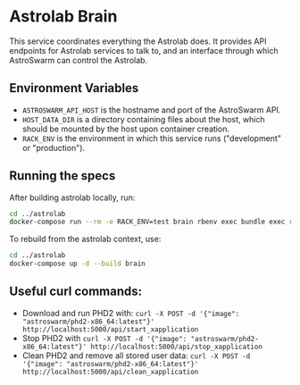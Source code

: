 # Astrolab Brain

This service coordinates everything the Astrolab does. It provides API endpoints for Astrolab services to talk to, and an interface through which AstroSwarm can control the Astrolab.

## Environment Variables

* `ASTROSWARM_API_HOST` is the hostname and port of the AstroSwarm API.
* `HOST_DATA_DIR` is a directory containing files about the host, which should be mounted by the host upon container creation.
* `RACK_ENV` is the environment in which this service runs ("development" or "production").

## Running the specs

After building astrolab locally, run:

```bash
cd ../astrolab
docker-compose run --rm -e RACK_ENV=test brain rbenv exec bundle exec rspec spec
```

To rebuild from the astrolab context, use:

```bash
cd ../astrolab
docker-compose up -d --build brain
```

## Useful curl commands:

* Download and run PHD2 with: `curl -X POST -d '{"image": "astroswarm/phd2-x86_64:latest"}' http://localhost:5000/api/start_xapplication`
* Stop PHD2 with `curl -X POST -d '{"image": "astroswarm/phd2-x86_64:latest"}' http://localhost:5000/api/stop_xapplication`
* Clean PHD2 and remove all stored user data: `curl -X POST -d '{"image": "astroswarm/phd2-x86_64:latest"}' http://localhost:5000/api/clean_xapplication` 